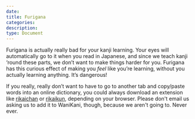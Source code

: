 ```yaml
---
date:
title: Furigana
categories:
description:
type: Document
---
```

Furigana is actually really bad for your kanji learning. Your eyes will automatically go to it when you read in Japanese, and since we teach kanji ‘round these parts, we don’t want to make things harder for you. Furigana has this curious effect of making you _feel_ like you’re learning, without you actually learning anything. It’s dangerous!

If you really, really don’t want to have to go to another tab and copy/paste words into an online dictionary, you could always download an extension like [rikaichan](https://addons.mozilla.org/en-US/firefox/addon/rikaichan/) or [rikaikun](https://chrome.google.com/webstore/detail/rikaikun/jipdnfibhldikgcjhfnomkfpcebammhp?hl=en), depending on your browser. Please don't email us asking us to add it to WaniKani, though, because we aren't going to. Never ever.
